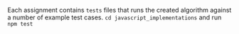 Each assignment contains `tests` files that runs the created algorithm
against a number of example test cases. 
`cd javascript_implementations` and run `npm test`